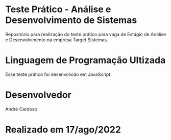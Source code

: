 # Teste Prático - Análise e Desenvolvimento de Sistemas

Repositório para realização do teste prático para vaga de Estágio de Análise e Desenvolvimento na empresa Target Sistemas.

# Linguagem de Programação Ultizada

Esse teste prático foi desenvolvido em JavaScript.

# Desenvolvedor 

André Cardoso 

# Realizado em 17/ago/2022